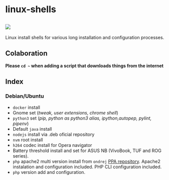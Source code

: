 # linux-shells

![](https://img.shields.io/badge/platform-debian_ubuntu-orange?style=for-the-badge&logo=debian)
---

Linux install shells for various long installation and configuration processes.

## Colaboration

**Please `cd ~` when adding a script that downloads things from the internet**

## Index

### Debian/Ubuntu

- `docker` install
- Gnome set (*tweak, user extensions, chrome shell*)
- `python3` set (*pip, python as python3 alias, ipython,autopep, pylint, pipenv*)
- Default `java` install
- `nodejs` install via .deb oficial repository
- `nvm` root install
- `h264` codec install for Opera navigator
- Battery threshold install and set for ASUS NB (VivoBook, TUF and ROG series).
- `php` apache2 multi version install from `ondrej` [PPA repository](https://launchpad.net/~ondrej/+archive/ubuntu/php). Apache2 instalation and configuration included. PHP CLI configuration included.
- `php` version add and configuration.

